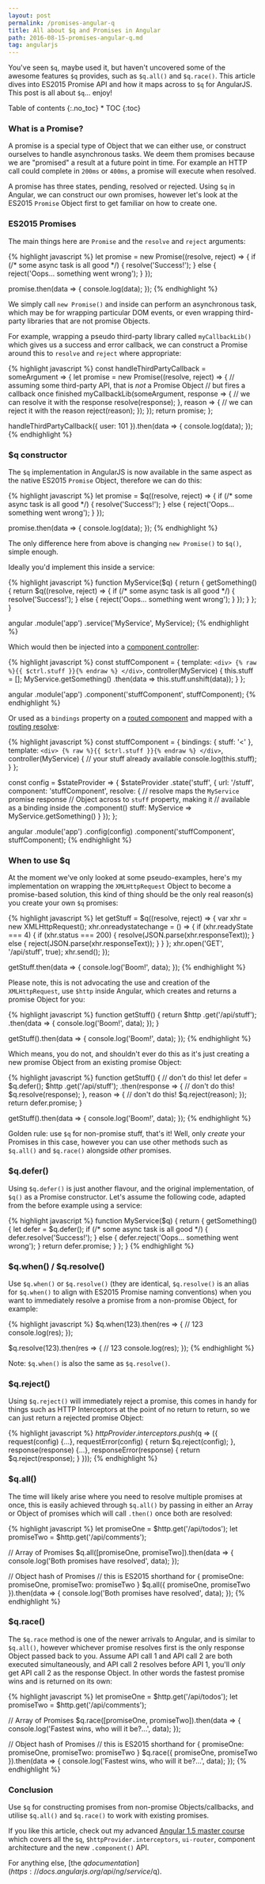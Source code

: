 ```yaml
---
layout: post
permalink: /promises-angular-q
title: All about $q and Promises in Angular
path: 2016-08-15-promises-angular-q.md
tag: angularjs
---
```


You've seen `$q`, maybe used it, but haven't uncovered some of the awesome features `$q` provides, such as `$q.all()` and `$q.race()`. This article dives into ES2015 Promise API and how it maps across to `$q` for AngularJS. This post is all about `$q`... enjoy!

<div class="toc" markdown="1">
<span class="gamma">Table of contents</span>
{:.no_toc}
* TOC
{:toc}
</div>

### What is a Promise?

A promise is a special type of Object that we can either use, or construct ourselves to handle asynchronous tasks. We deem them promises because we are "promised" a result at a future point in time. For example an HTTP call could complete in `200ms` or `400ms`, a promise will execute when resolved.

A promise has three states, pending, resolved or rejected. Using `$q` in Angular, we can construct our own promises, however let's look at the ES2015 `Promise` Object first to get familiar on how to create one.

### ES2015 Promises

The main things here are `Promise` and the `resolve` and `reject` arguments:

{% highlight javascript %}
let promise = new Promise((resolve, reject) => {
  if (/* some async task is all good */) {
    resolve('Success!');
  } else {
    reject('Oops... something went wrong');
  }
});

promise.then(data => {
  console.log(data);
});
{% endhighlight %}

We simply call `new Promise()` and inside can perform an asynchronous task, which may be for wrapping particular DOM events, or even wrapping third-party libraries that are not promise Objects.

For example, wrapping a pseudo third-party library called `myCallbackLib()` which gives us a success and error callback, we can construct a Promise around this to `resolve` and `reject` where appropriate:

{% highlight javascript %}
const handleThirdPartyCallback = someArgument => {
  let promise = new Promise((resolve, reject) => {
    // assuming some third-party API, that is *not* a Promise Object
    // but fires a callback once finished
    myCallbackLib(someArgument, response => {
      // we can resolve it with the response
      resolve(response);
    }, reason => {
      // we can reject it with the reason
      reject(reason);
    });
  });
  return promise;
};

handleThirdPartyCallback({ user: 101 }).then(data => {
  console.log(data);
});
{% endhighlight %}

### $q constructor

The `$q` implementation in AngularJS is now available in the same aspect as the native ES2015 `Promise` Object, therefore we can do this:

{% highlight javascript %}
let promise = $q((resolve, reject) => {
  if (/* some async task is all good */) {
    resolve('Success!');
  } else {
    reject('Oops... something went wrong');
  }
});

promise.then(data => {
  console.log(data);
});
{% endhighlight %}

The only difference here from above is changing `new Promise()` to `$q()`, simple enough.

Ideally you'd implement this inside a service:

{% highlight javascript %}
function MyService($q) {
  return {
    getSomething() {
      return $q((resolve, reject) => {
        if (/* some async task is all good */) {
          resolve('Success!');
        } else {
          reject('Oops... something went wrong');
        }
      });
    }
  };
}

angular
  .module('app')
  .service('MyService', MyService);
{% endhighlight %}

Which would then be injected into a [component controller](/exploring-the-angular-1-5-component-method/):

{% highlight javascript %}
const stuffComponent = {
  template: `
    <div>
      {% raw %}{{ $ctrl.stuff }}{% endraw %}
    </div>
  `,
  controller(MyService) {
    this.stuff = [];
    MyService.getSomething()
      .then(data => this.stuff.unshift(data));
  }
};

angular
  .module('app')
  .component('stuffComponent', stuffComponent);
{% endhighlight %}

Or used as a `bindings` property on a [routed component](https://github.com/toddmotto/angular-styleguide#routed-components) and mapped with a [routing resolve](/resolve-promises-in-angular-routes/):

{% highlight javascript %}
const stuffComponent = {
  bindings: {
    stuff: '<'
  },
  template: `
    <div>
      {% raw %}{{ $ctrl.stuff }}{% endraw %}
    </div>
  `,
  controller(MyService) {
    // your stuff already available
    console.log(this.stuff);
  }
};

const config = $stateProvider => {
  $stateProvider
    .state('stuff', {
      url: '/stuff',
      component: 'stuffComponent',
      resolve: {
        // resolve maps the `MyService` promise response
        // Object across to `stuff` property, making it
        // available as a binding inside the .component()
        stuff: MyService => MyService.getSomething()
      }
    });
};

angular
  .module('app')
  .config(config)
  .component('stuffComponent', stuffComponent);
{% endhighlight %}

### When to use $q

At the moment we've only looked at some pseudo-examples, here's my implementation on wrapping the `XMLHttpRequest` Object to become a promise-based solution, this kind of thing should be the only real reason(s) you create your own `$q` promises:

{% highlight javascript %}
let getStuff = $q((resolve, reject) => {
  var xhr = new XMLHttpRequest();
  xhr.onreadystatechange = () => {
    if (xhr.readyState === 4) {
      if (xhr.status === 200) {
        resolve(JSON.parse(xhr.responseText));
      } else {
        reject(JSON.parse(xhr.responseText));
      }
    }
  };
  xhr.open('GET', '/api/stuff', true);
  xhr.send();
});

getStuff.then(data => {
  console.log('Boom!', data);
});
{% endhighlight %}

Please note, this is not advocating the use and creation of the `XMLHttpRequest`, use `$http` inside Angular, which creates and returns a promise Object for you:

{% highlight javascript %}
function getStuff() {
  return $http
    .get('/api/stuff');
    .then(data => {
      console.log('Boom!', data);
    });
}

getStuff().then(data => {
  console.log('Boom!', data);
});
{% endhighlight %}

Which means, you do not, and shouldn't ever do this as it's just creating a new promise Object from an existing promise Object:

{% highlight javascript %}
function getStuff() {
  // don't do this!
  let defer = $q.defer();
  $http
    .get('/api/stuff');
    .then(response => {
      // don't do this!
      $q.resolve(response);
    }, reason => {
      // don't do this!
      $q.reject(reason);
    });
  return defer.promise;
}

getStuff().then(data => {
  console.log('Boom!', data);
});
{% endhighlight %}

Golden rule: use `$q` for non-promise stuff, that's it! Well, only _create_ your Promises in this case, however you can use other methods such as `$q.all()` and `$q.race()` alongside _other_ promises.

### $q.defer()

Using `$q.defer()` is just another flavour, and the original implementation, of `$q()` as a Promise constructor. Let's assume the following code, adapted from the before example using a service:

{% highlight javascript %}
function MyService($q) {
  return {
    getSomething() {
      let defer = $q.defer();
      if (/* some async task is all good */) {
        defer.resolve('Success!');
      } else {
        defer.reject('Oops... something went wrong');
      }
      return defer.promise;
    }
  };
}
{% endhighlight %}

### $q.when() / $q.resolve()

Use `$q.when()` or `$q.resolve()` (they are identical, `$q.resolve()` is an alias for `$q.when()` to align with ES2015 Promise naming conventions) when you want to immediately resolve a promise from a non-promise Object, for example:

{% highlight javascript %}
$q.when(123).then(res => {
  // 123
  console.log(res);
});

$q.resolve(123).then(res => {
  // 123
  console.log(res);
});
{% endhighlight %}

Note: `$q.when()` is also the same as `$q.resolve()`.

### $q.reject()

Using `$q.reject()` will immediately reject a promise, this comes in handy for things such as HTTP Interceptors at the point of no return to return, so we can just return a rejected promise Object:

{% highlight javascript %}
$httpProvider.interceptors.push($q => ({
  request(config) {...},
  requestError(config) {
    return $q.reject(config);
  },
  response(response) {...},
  responseError(response) {
    return $q.reject(response);
  }
}));
{% endhighlight %}

### $q.all()

The time will likely arise where you need to resolve multiple promises at once, this is easily achieved through `$q.all()` by passing in either an Array or Object of promises which will call `.then()` once both are resolved:

{% highlight javascript %}
let promiseOne = $http.get('/api/todos');
let promiseTwo = $http.get('/api/comments');

// Array of Promises
$q.all([promiseOne, promiseTwo]).then(data => {
  console.log('Both promises have resolved', data);
});

// Object hash of Promises
// this is ES2015 shorthand for { promiseOne: promiseOne, promiseTwo: promiseTwo }
$q.all({
    promiseOne,
    promiseTwo
  }).then(data => {
  console.log('Both promises have resolved', data);
});
{% endhighlight %}

### $q.race()

The `$q.race` method is one of the newer arrivals to Angular, and is similar to `$q.all()`, however whichever promise resolves first is the only response Object passed back to you. Assume API call 1 and API call 2 are both executed simultaneously, and API call 2 resolves before API 1, you'll _only_ get API call 2 as the response Object. In other words the fastest promise wins and is returned on its own:

{% highlight javascript %}
let promiseOne = $http.get('/api/todos');
let promiseTwo = $http.get('/api/comments');

// Array of Promises
$q.race([promiseOne, promiseTwo]).then(data => {
  console.log('Fastest wins, who will it be?...', data);
});

// Object hash of Promises
// this is ES2015 shorthand for { promiseOne: promiseOne, promiseTwo: promiseTwo }
$q.race({
    promiseOne,
    promiseTwo
  }).then(data => {
  console.log('Fastest wins, who will it be?...', data);
});
{% endhighlight %}

### Conclusion

Use `$q` for constructing promises from non-promise Objects/callbacks, and utilise `$q.all()` and `$q.race()` to work with existing promises.

If you like this article, check out my advanced [Angular 1.5 master course](https://courses.toddmotto.com/products/ultimate-angularjs-master) which covers all the `$q`, `$httpProvider.interceptors`, `ui-router`, component architecture and the new `.component()` API.

For anything else, [the $q documentation](https://docs.angularjs.org/api/ng/service/$q).
